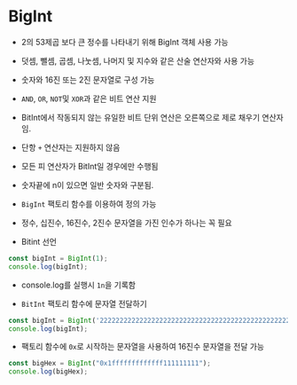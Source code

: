 # BigInt

* 2의 53제곱 보다 큰 정수를 나타내기 위해 BigInt 객체 사용 가능
* 덧셈, 뺄셈, 곱셈, 나눗셈, 나머지 및 지수와 같은 산술 연산자와 사용 가능
* 숫자와 16진 또는 2진 문자열로 구성 가능
* `AND`, `OR`, `NOT`및 `XOR`과 같은 비트 연산 지원
* BitInt에서 작동되지 않는 유일한 비트 단위 연산은 오른쪽으로 제로 채우기 연산자임.
* 단항 `+` 연산자는 지원하지 않음
* 모든 피 연산자가 BitInt일 경우에만 수행됨
* 숫자끝에 n이 있으면 일반 숫자와 구분됨.
* `BigInt` 팩토리 함수를 이용하여 정의 가능
* 정수, 십진수, 16진수, 2진수 문자열을 가진 인수가 하나는 꼭 필요

* Bitint 선언
```javascript
const bigInt = BigInt(1);
console.log(bigInt);
```

* console.log를 실행시 `1n`을 기록함

* `BitInt` 팩토리 함수에 문자열 전달하기

```javascript
const bigInt = BigInt('2222222222222222222222222222222222222222222222222222222222222222222222222222222222222222222222222222222222222222222222222222222222222222222222222222222222222222222222222222222222222222222222222222222222222222222222');
console.log(bigInt);
```

* 팩토리 함수에 `0x`로 시작하는 문자열을 사용하여 16진수 문자열을 전달 가능

```javascript
const bigHex = BigInt("0x1fffffffffffff111111111");
console.log(bigHex);
```
